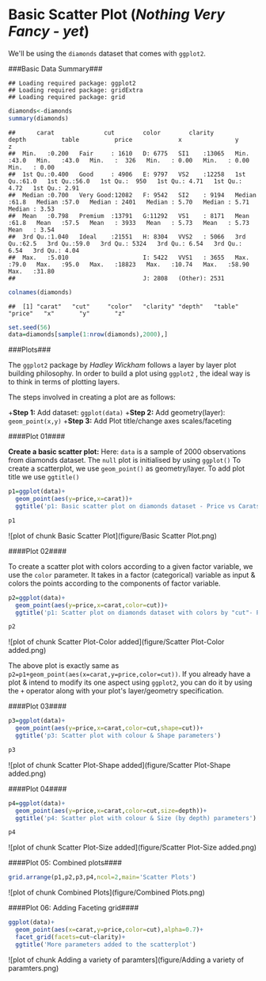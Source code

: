 Basic Scatter Plot (*Nothing Very Fancy - yet*)
===============================================

We'll be using the `diamonds` dataset that comes with `ggplot2`.

###Basic Data Summary###

```
## Loading required package: ggplot2
## Loading required package: gridExtra
## Loading required package: grid
```


```r
diamonds<-diamonds
summary(diamonds)
```

```
##      carat              cut        color        clarity          depth          table          price             x               y               z        
##  Min.   :0.200   Fair     : 1610   D: 6775   SI1    :13065   Min.   :43.0   Min.   :43.0   Min.   :  326   Min.   : 0.00   Min.   : 0.00   Min.   : 0.00  
##  1st Qu.:0.400   Good     : 4906   E: 9797   VS2    :12258   1st Qu.:61.0   1st Qu.:56.0   1st Qu.:  950   1st Qu.: 4.71   1st Qu.: 4.72   1st Qu.: 2.91  
##  Median :0.700   Very Good:12082   F: 9542   SI2    : 9194   Median :61.8   Median :57.0   Median : 2401   Median : 5.70   Median : 5.71   Median : 3.53  
##  Mean   :0.798   Premium  :13791   G:11292   VS1    : 8171   Mean   :61.8   Mean   :57.5   Mean   : 3933   Mean   : 5.73   Mean   : 5.73   Mean   : 3.54  
##  3rd Qu.:1.040   Ideal    :21551   H: 8304   VVS2   : 5066   3rd Qu.:62.5   3rd Qu.:59.0   3rd Qu.: 5324   3rd Qu.: 6.54   3rd Qu.: 6.54   3rd Qu.: 4.04  
##  Max.   :5.010                     I: 5422   VVS1   : 3655   Max.   :79.0   Max.   :95.0   Max.   :18823   Max.   :10.74   Max.   :58.90   Max.   :31.80  
##                                    J: 2808   (Other): 2531
```

```r
colnames(diamonds)
```

```
##  [1] "carat"   "cut"     "color"   "clarity" "depth"   "table"   "price"   "x"       "y"       "z"
```

```r
set.seed(56)
data=diamonds[sample(1:nrow(diamonds),2000),]
```


###Plots###

The `ggplot2` package by *Hadley Wickham* follows a layer by layer plot building philosophy. In order to build a plot using `ggplot2` , the ideal way is to think in terms of plotting layers.

The steps involved in creating a plot are as follows:

+**Step 1:** Add dataset:         `ggplot(data)`
+**Step 2:** Add geometry(layer): `geom_point(x,y)`
+**Step 3:** Add Plot title/change axes scales/faceting

####Plot 01####


**Create a basic scatter plot:**
Here:
`data` is a sample of 2000 observations from diamonds dataset.
The `null` plot is initialised by using `ggplot()`
To create a scatterplot, we use `geom_point()` as geometry/layer.
To add plot title we use `ggtitle()`


```r
p1=ggplot(data)+ 
  geom_point(aes(y=price,x=carat))+
  ggtitle('p1: Basic scatter plot on diamonds dataset - Price vs Carats')

p1
```

![plot of chunk Basic Scatter Plot](figure/Basic Scatter Plot.png) 

####Plot 02####

To create a scatter plot with colors according to a given factor variable, we use the `color` parameter. It takes in a factor (categorical) variable as input & colors the points according to the components of factor variable.


```r
p2=ggplot(data)+
  geom_point(aes(y=price,x=carat,color=cut))+
  ggtitle('p1: Scatter plot on diamonds dataset with colors by "cut"- Price vs Carats')

p2
```

![plot of chunk Scatter Plot-Color added](figure/Scatter Plot-Color added.png) 

The above plot is exactly same as `p2=p1+geom_point(aes(x=carat,y=price,color=cut))`. If you already have a plot & intend to modify its one aspect using `ggplot2`, you can do it by using the `+` operator along with your plot's layer/geometry specification.


####Plot 03####


```r
p3=ggplot(data)+
  geom_point(aes(y=price,x=carat,color=cut,shape=cut))+
  ggtitle('p3: Scatter plot with colour & Shape parameters')

p3
```

![plot of chunk Scatter Plot-Shape added](figure/Scatter Plot-Shape added.png) 

####Plot 04####


```r
p4=ggplot(data)+
  geom_point(aes(y=price,x=carat,color=cut,size=depth))+
  ggtitle('p4: Scatter plot with colour & Size (by depth) parameters')

p4
```

![plot of chunk Scatter Plot-Size added](figure/Scatter Plot-Size added.png) 

####Plot 05: Combined plots####


```r
grid.arrange(p1,p2,p3,p4,ncol=2,main='Scatter Plots')
```

![plot of chunk Combined Plots](figure/Combined Plots.png) 


####Plot 06: Adding Faceting grid####


```r
ggplot(data)+
  geom_point(aes(x=carat,y=price,color=cut),alpha=0.7)+
  facet_grid(facets=cut~clarity)+
  ggtitle('More parameters added to the scatterplot')
```

![plot of chunk Adding a variety of paramters](figure/Adding a variety of paramters.png) 
